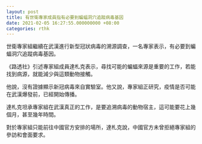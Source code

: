 ```yaml
---
layout: post
title: 有世衛專家成員指有必要到蝙蝠洞穴追蹤病毒基因
date: 2021-02-05 16:27:55.000000000 +08:00
categories: rthk
---
```


世衛專家組繼續在武漢進行新型冠狀病毒的溯源調查，一名專家表示，有必要到蝙蝠洞穴追蹤病毒基因。

《路透社》引述專家組成員達札克表示，尋找可能的蝙蝠來源是重要的工作，若能找到病源，就能減少與這類動物接觸。

他說，沒有證據顯示新冠病毒來自實驗室。他又說，專家組正研究，疫情是否可能在武漢爆發前，已經開始傳播。

達札克坦承專家組在武漢真正的工作，是要追溯病毒的動物宿主，這可能要花上幾個月，甚至幾年時間。

對於專家組只能前往中國官方安排的場所，達札克說，中國官方未曾拒絕專家組的參訪和會面要求。
